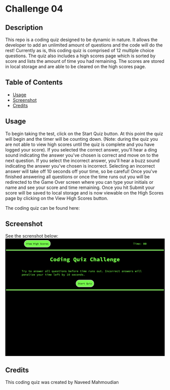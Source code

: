 # Challenge 04

## Description

This repo is a coding quiz designed to be dynamic in nature. It allows the developer to add an unlimited amount of questions and the code will do the rest! Currently as is, this coding quiz is comprised of 12 multiple choice questions. The quiz also includes a high scores page which is sorted by score and lists the amount of time you had remaining. The scores are stored in local storage and are able to be cleared on the high scores page.

## Table of Contents

- [Usage](#usage)
- [Screenshot](#screenshot)
- [Credits](#credits)

## Usage

To begin taking the test, click on the Start Quiz button. At this point the quiz will begin and the timer will be counting down. (Note: during the quiz you are not able to view high scores until the quiz is complete and you have logged your score). If you selected the correct answer, you'll hear a ding sound indicating the answer you've chosen is correct and move on to the next question. If you select the incorrect answer, you'll hear a buzz sound indicating the answer you've chosen is incorrect. Selecting an incorrect answer will take off 10 seconds off your time, so be careful! Once you've finished answering all questions or once the time runs out you will be redirected to the Game Over screen where you can type your initials or name and see your score and time remaining. Once you hit Submit your score will be saved to local storage and is now viewable on the High Scores page by clicking on the View High Scores button.

The coding quiz can be found here:

## Screenshot

See the screnshot below:
![Screenshot of Coding Quiz](/images/coding-quiz-screenshot.png)

## Credits

This coding quiz was created by Naveed Mahmoudian
